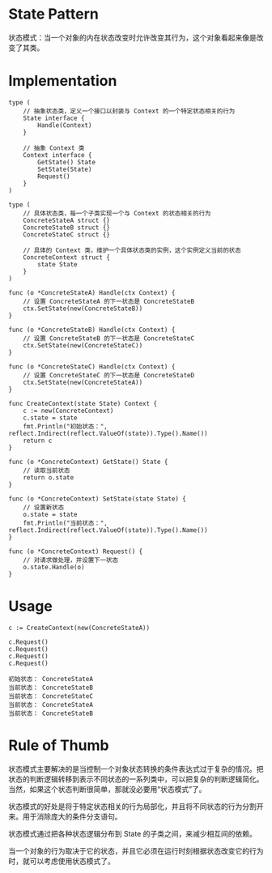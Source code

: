 # State Pattern

状态模式：当一个对象的内在状态改变时允许改变其行为，这个对象看起来像是改变了其类。

# Implementation

```$xslt
type (
	// 抽象状态类，定义一个接口以封装与 Context 的一个特定状态相关的行为
	State interface {
		Handle(Context)
	}

	// 抽象 Context 类
	Context interface {
		GetState() State
		SetState(State)
		Request()
	}
)

type (
	// 具体状态类，每一个子类实现一个与 Context 的状态相关的行为
	ConcreteStateA struct {}
	ConcreteStateB struct {}
	ConcreteStateC struct {}

	// 具体的 Context 类，维护一个具体状态类的实例，这个实例定义当前的状态
	ConcreteContext struct {
		state State
	}
)

func (o *ConcreteStateA) Handle(ctx Context) {
	// 设置 ConcreteStateA 的下一状态是 ConcreteStateB
	ctx.SetState(new(ConcreteStateB))
}

func (o *ConcreteStateB) Handle(ctx Context) {
	// 设置 ConcreteStateB 的下一状态是 ConcreteStateC
	ctx.SetState(new(ConcreteStateC))
}

func (o *ConcreteStateC) Handle(ctx Context) {
	// 设置 ConcreteStateC 的下一状态是 ConcreteStateD
	ctx.SetState(new(ConcreteStateA))
}

func CreateContext(state State) Context {
	c := new(ConcreteContext)
	c.state = state
	fmt.Println("初始状态：", reflect.Indirect(reflect.ValueOf(state)).Type().Name())
	return c
}

func (o *ConcreteContext) GetState() State {
	// 读取当前状态
	return o.state
}

func (o *ConcreteContext) SetState(state State) {
	// 设置新状态
	o.state = state
	fmt.Println("当前状态：", reflect.Indirect(reflect.ValueOf(state)).Type().Name())
}

func (o *ConcreteContext) Request() {
	// 对请求做处理，并设置下一状态
	o.state.Handle(o)
}
```

# Usage

```$xslt
c := CreateContext(new(ConcreteStateA))

c.Request()
c.Request()
c.Request()
c.Request()
```

```$xslt
初始状态： ConcreteStateA
当前状态： ConcreteStateB
当前状态： ConcreteStateC
当前状态： ConcreteStateA
当前状态： ConcreteStateB
```

# Rule of Thumb

状态模式主要解决的是当控制一个对象状态转换的条件表达式过于复杂的情况。把状态的判断逻辑转移到表示不同状态的一系列类中，可以把复杂的判断逻辑简化。当然，如果这个状态判断很简单，那就没必要用“状态模式”了。

状态模式的好处是将于特定状态相关的行为局部化，并且将不同状态的行为分割开来。用于消除庞大的条件分支语句。

状态模式通过把各种状态逻辑分布到 State 的子类之间，来减少相互间的依赖。

当一个对象的行为取决于它的状态，并且它必须在运行时刻根据状态改变它的行为时，就可以考虑使用状态模式了。